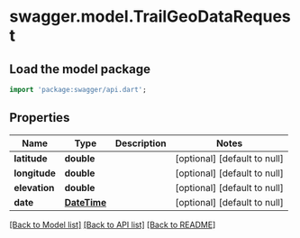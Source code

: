 # swagger.model.TrailGeoDataRequest

## Load the model package
```dart
import 'package:swagger/api.dart';
```

## Properties
Name | Type | Description | Notes
------------ | ------------- | ------------- | -------------
**latitude** | **double** |  | [optional] [default to null]
**longitude** | **double** |  | [optional] [default to null]
**elevation** | **double** |  | [optional] [default to null]
**date** | [**DateTime**](DateTime.md) |  | [optional] [default to null]

[[Back to Model list]](../README.md#documentation-for-models) [[Back to API list]](../README.md#documentation-for-api-endpoints) [[Back to README]](../README.md)

